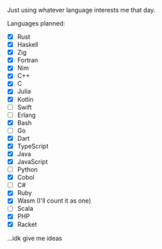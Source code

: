 Just using whatever language interests me that day.

Languages planned:

- [x] Rust
- [x] Haskell
- [x] Zig
- [x] Fortran
- [x] Nim
- [x] C++
- [x] C
- [x] Julia
- [x] Kotlin
- [ ] Swift
- [ ] Erlang
- [x] Bash
- [ ] Go
- [x] Dart
- [x] TypeScript
- [x] Java
- [x] JavaScript
- [ ] Python
- [x] Cobol
- [ ] C#
- [x] Ruby
- [x] Wasm (I'll count it as one)
- [ ] Scala
- [x] PHP
- [x] Racket

...idk give me ideas
